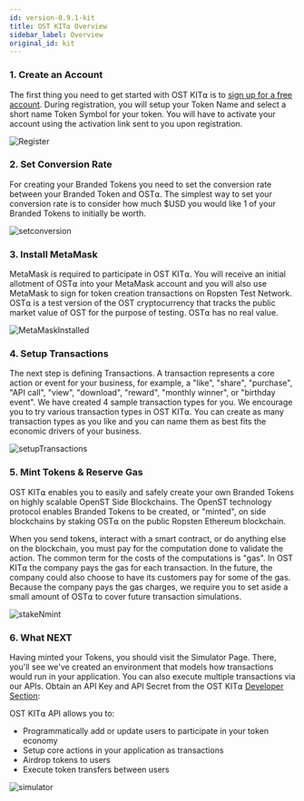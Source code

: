 ```yaml
---
id: version-0.9.1-kit
title: OST KIT⍺ Overview
sidebar_label: Overview
original_id: kit
---
```


###  1. Create an Account
The first thing you need to get started with OST KIT⍺ is to [<u>sign up for a free account</u>](https://kit.ost.com/sign-up). During registration, you will setup your Token Name and select a short name Token Symbol for your token. You will have to activate your account using the activation link sent to you upon registration.

![Register](assets/Register.jpg)

###  2. Set Conversion Rate
For creating your Branded Tokens you need to set the conversion rate between your Branded Token and OST⍺. The simplest way to set your conversion rate is to consider how much $USD you would like 1 of your Branded Tokens to initially be worth.

![setconversion](assets/SetConversionRate.jpg)

###  3. Install MetaMask
MetaMask is required to participate in OST KIT⍺. You will receive an initial allotment of OST⍺ into your MetaMask account and you will also use MetaMask to sign for token creation transactions on Ropsten Test Network.  OST⍺ is a test version of the OST cryptocurrency that tracks the public market value of OST for the purpose of testing. OST⍺ has no real value.

![MetaMaskInstalled](assets/metamask_installed-1.jpg)

###  4. Setup Transactions
The next step is defining Transactions. A transaction represents a core action or event for your business, for example, a "like", "share", "purchase", "API call", "view", "download", "reward", "monthly winner", or "birthday event".  We have created 4 sample transaction types for you. We encourage you to try various transaction types in OST KIT⍺. You can create as many transaction types as you like and you can name them as best fits the economic drivers of your business.

![setupTransactions](assets/Setup_Transactions.jpg)

###  5. Mint Tokens & Reserve Gas
OST KIT⍺ enables you to easily and safely create your own Branded Tokens on highly scalable OpenST Side Blockchains. The OpenST technology protocol enables Branded Tokens to be created, or "minted", on side blockchains by staking OST⍺ on the public Ropsten Ethereum blockchain.

When you send tokens, interact with a smart contract, or do anything else on the blockchain, you must pay for the computation done to validate the action. The common term for the costs of the computations is "gas". In OST KIT⍺ the company pays the gas for each transaction. In the future, the company could also choose to have its customers pay for some of the gas. Because the company pays the gas charges, we require you to set aside a small amount of OST⍺ to cover future transaction simulations. 
       
![stakeNmint](assets/Stake&Mint.jpg)
 
### 6. What NEXT
Having minted your Tokens, you should visit the Simulator Page. There, you'll see we've created an environment that models how transactions would run in your application. You can also execute multiple transactions via our APIs. Obtain an API Key and API Secret from the OST KIT⍺ [<u>Developer Section</u>](https://kit.ost.com/developer-api-console):

OST KIT⍺ API allows you to:     
* Programmatically add or update users to participate in your token economy
* Setup core actions in your application as transactions
* Airdrop tokens to users
* Execute token transfers between users

![simulator](assets/Simulator.jpg)                                
